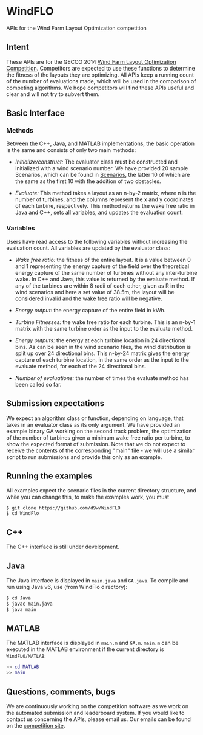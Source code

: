 WindFLO
=======

APIs for the Wind Farm Layout Optimization competition

## Intent

These APIs are for the GECCO 2014 [Wind Farm Layout Optimization Competition](http://www.irit.fr/wind-competition/). Competitors are expected to use these
functions to determine the fitness of the layouts they are optimizing. All APIs
keep a running count of the number of evaluations made, which will be used in
the comparison of competing algorithms. We hope competitors will find these
APIs useful and clear and will not try to subvert them.

## Basic Interface

### Methods

Between the C++, Java, and MATLAB implementations, the basic operation is the
same and consists of only two main methods:

* *Initialize/construct:* The evaluator class must be constructed and
  initialized with a wind scenario number. We have provided 20 sample
  Scenarios, which can be found in
  [Scenarios](https://github.com/d9w/WindFLO/tree/master/Scenarios), the latter
  10 of which are the same as the first 10 with the addition of two obstacles.

* *Evaluate:* This method takes a layout as an n-by-2 matrix, where n is the
  number of turbines, and the columns represent the x and y coordinates of each
  turbine, respectively. This method returns the wake free ratio in Java and
  C++, sets all variables, and updates the evaluation count.

### Variables

Users have read access to the following variables without increasing the
evaluation count. All variables are updated by the evaluator class:

* *Wake free ratio:* the fitness of the entire layout. It is a value between 0
  and 1 representing the energy capture of the field over the theoretical
  energy capture of the same number of turbines without any inter-turbine wake.
  In C++ and Java, this value is returned by the evaluate method. If any of the
  turbines are within 8 radii of each other, given as R in the wind scenarios
  and here a set value of 38.5m, the layout will be considered invalid and the
  wake free ratio will be negative.

* *Energy output:* the energy capture of the entire field in kWh.

* *Turbine Fitnesses:* the wake free ratio for each turbine. This is an n-by-1
  matrix with the same turbine order as the input to the evaluate method.

* *Energy outputs:* the energy at each turbine location in 24 directional bins.
  As can be seen in the wind scenario files, the wind distribution is split up
  over 24 directional bins. This n-by-24 matrix gives the energy capture of
  each turbine location, in the same order as the input to the evaluate method,
  for each of the 24 directional bins.

* *Number of evaluations:* the number of times the evaluate method has been
  called so far.

## Submission expectations

We expect an algorithm class or function, depending on language, that takes in
an evaluator class as its only argument. We have provided an example binary GA
working on the second track problem, the optimization of the number of turbines
given a minimum wake free ratio per turbine, to show the expected format of
submission. Note that we do not expect to receive the contents of the
corresponding "main" file - we will use a similar script to run submissions and
provide this only as an example.

## Running the examples

All examples expect the scenario files in the current directory structure, and
while you can change this, to make the examples work, you must

```
$ git clone https://github.com/d9w/WindFLO
$ cd WindFlo
```

## C++

The C++ interface is still under development.

## Java

The Java interface is displayed in `main.java` and `GA.java`. To compile and
run using Java v6, use (from WindFlo directory):

```Bash
$ cd Java
$ javac main.java
$ java main
```

## MATLAB

The MATLAB interface is displayed in `main.m` and `GA.m`. `main.m` can be
executed in the MATLAB environment if the current directory is
`WindFLO/MATLAB`:

```Matlab
>> cd MATLAB
>> main
```

## Questions, comments, bugs

We are continuously working on the competition software as we work on the
automated submission and leaderboard system. If you would like to contact us
concerning the APIs, please email us. Our emails can be found on the
[competition site](http://www.irit.fr/wind-competition/).

